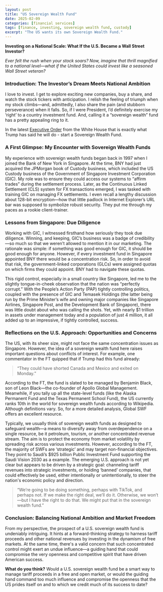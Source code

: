 ```yaml
---
layout: post
title: "US Sovereign Wealth Fund"
date: 2025-02-09
categories: [financial services]
tags: [finance, investing, sovereign wealth fund, custody]
excerpt: "The US wants its own Sovereign Wealth Fund."
---
```


**Investing on a National Scale: What If the U.S. Became a Wall Street Investor?**

*Ever felt the rush when your stock soars? Now, imagine that thrill magnified to a national level—what if the United States could invest like a seasoned Wall Street veteran?*

### Introduction: The Investor’s Dream Meets National Ambition

I love to invest. I get to explore exciting new companies, buy a share, and watch the stock tickers with anticipation. I relish the feeling of triumph when my stock climbs—and, admittedly, I also share the pain (and stubborn perseverance) when it falls. So, if I were President, I’d definitely exercise my ‘right’ to a country investment fund. And, calling it a “sovereign wealth” fund has a pretty appealing ring to it.

In the latest [Executive Order](https://www.whitehouse.gov/presidential-actions/2025/02/a-plan-for-establishing-a-united-states-sovereign-wealth-fund/) from the White House that is exactly what Trump has said he will do - start a Sovereign Wealth Fund.

### A First Glimpse: My Encounter with Sovereign Wealth Funds

My experience with sovereign wealth funds began back in 1997 when I joined the Bank of New York in Singapore. At the time, BNY had just acquired the JPMorgan book of Custody business, which included the US Custody business of the Government of Singapore Investment Corporation (GIC). My role was to ensure they could access our systems to “affirm trades” during the settlement process. Later, as the Continuous Linked Settlement (CLS) system for FX transactions emerged, I was tasked with training GIC on managing FX settlements. I even recall a lengthy discussion about 128-bit encryption—how that little padlock in Internet Explorer’s URL bar was supposed to symbolize robust security. They put me through my paces as a rookie client-trainer.

### Lessons from Singapore: Due Diligence

Working with GIC, I witnessed firsthand how seriously they took due diligence. Winning, and keeping, GIC’s business was a badge of credibility—so much so that we weren’t allowed to mention it in our marketing. The rationale was simple: if something was good enough for GIC, it should be good enough for anyone. However, if every investment fund in Singapore appointed BNY there would be a concentration risk. So, in order to avoid that risk, the government-linked corporations (GLCs) were assigned quotas on which firms they could appoint. BNY had to navigate these quotas.

This rigid control, especially in a small country like Singapore, led me to the slightly tongue-in-cheek observation that the nation was “perfectly corrupt.” With the People’s Action Party (PAP) tightly controlling politics, coupled with the presence of GIC and Temasek Holdings (the latter being run by the Prime Minister’s wife and owning major companies like Singapore Airlines, Singapore Post, and the Development Bank of Singapore), there was little doubt about who was calling the shots. Yet, with nearly $1 trillion in assets under management today and a population of just 4 million, it all added up to an impressive, if tightly controlled, success.

### Reflections on the U.S. Approach: Opportunities and Concerns

The US, with its sheer size, might not face the same concentration issues as Singapore. However, the idea of a sovereign wealth fund here raises important questions about conflicts of interest. For example, one commentator in the FT quipped that if Trump had this fund already:  
> “They could have shorted Canada and Mexico and exited on Monday.”  

According to the FT, the fund is slated to be managed by Benjamin Black, son of Leon Black—the co-founder of Apollo Global Management. Meanwhile, if you tally up all the state-level funds (like the Alaska Permanent Fund and the Texas Permanent School Fund), the US currently ranks 10th in the world for sovereign wealth funds according to Wikipedia. Although definitions vary. So, for a more detailed analysis, Global SWF offers an excellent resource.

Typically, we usually think of sovereign wealth funds as designed to safeguard wealth—a means to diversify away from overdependence on a single resource, be it petroleum, tourism, or another concentrated revenue stream. The aim is to protect the economy from market volatility by spreading risk across various investments. However, according to the FT, the majority of SWFs are ‘strategic’ and may target non-financial objectives. They point to Saudi’s $925 billion Public Investment Fund supporting the Saudi Vision 2030 as a example. The emerging U.S. approach is not yet clear but appears to be driven by a strategic goal: channeling tariff revenues into strategic investments, or holding ‘banned’ companies, that could effectively be used, either intentionally or unintentionally, to steer the nation's economic policy and direction.
  
> “We’re going to be doing something, perhaps with TikTok, and perhaps not. If we make the right deal, we’ll do it. Otherwise, we won’t—but I have the right to do that. We might put that in the sovereign wealth fund.”  

### Conclusion: Balancing National Ambition and Market Freedom

From my perspective, the prospect of a U.S. sovereign wealth fund is undeniably intriguing. It hints at a forward-thinking strategy to harness tariff proceeds and other national revenues by investing in the dynamism of free markets. At the same time, there's a valid concern that such concentrated control might exert an undue influence—a guiding hand that could compromise the very openness and competitive spirit that have driven American success.

**What do you think?** Would a U.S. sovereign wealth fund be a smart way to manage tariff proceeds in a free and open market, or would the guiding hand command too much influence and compromise the openness that the US prides itself on and to which we credit much of its success to date?
